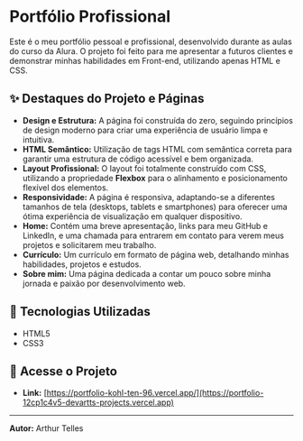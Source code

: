 # Portfólio Profissional

Este é o meu portfólio pessoal e profissional, desenvolvido durante as aulas do curso da Alura. O projeto foi feito para me apresentar a futuros clientes e demonstrar minhas habilidades em Front-end, utilizando apenas HTML e CSS.

## ✨ Destaques do Projeto e Páginas

- **Design e Estrutura:** A página foi construída do zero, seguindo princípios de design moderno para criar uma experiência de usuário limpa e intuitiva.
- **HTML Semântico:** Utilização de tags HTML com semântica correta para garantir uma estrutura de código acessível e bem organizada.
- **Layout Profissional:** O layout foi totalmente construído com CSS, utilizando a propriedade **Flexbox** para o alinhamento e posicionamento flexível dos elementos.
- **Responsividade:** A página é responsiva, adaptando-se a diferentes tamanhos de tela (desktops, tablets e smartphones) para oferecer uma ótima experiência de visualização em qualquer dispositivo.
- **Home:** Contém uma breve apresentação, links para meu GitHub e LinkedIn, e uma chamada para entrarem em contato para verem meus projetos e solicitarem meu trabalho.
- **Currículo:** Um currículo em formato de página web, detalhando minhas habilidades, projetos e estudos.
- **Sobre mim:** Uma página dedicada a contar um pouco sobre minha jornada e paixão por desenvolvimento web.

## 🚀 Tecnologias Utilizadas

- HTML5
- CSS3

## 🔗 Acesse o Projeto

- **Link:** [https://portfolio-kohl-ten-96.vercel.app/](https://portfolio-12cp1c4v5-devartts-projects.vercel.app)

---

**Autor:** Arthur Telles
